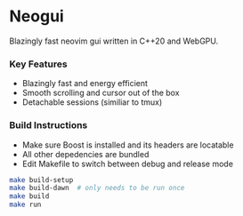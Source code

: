 # Neogui
Blazingly fast neovim gui written in C++20 and WebGPU.  

### Key Features
- Blazingly fast and energy efficient
- Smooth scrolling and cursor out of the box
- Detachable sessions (similiar to tmux)

### Build Instructions
- Make sure Boost is installed and its headers are locatable
- All other depedencies are bundled
- Edit Makefile to switch between debug and release mode
```sh
make build-setup
make build-dawn  # only needs to be run once
make build
make run
```
